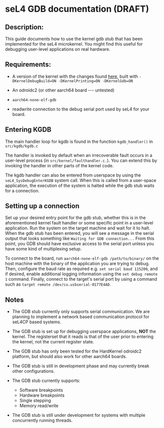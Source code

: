 # seL4 GDB documentation (DRAFT)

## Description:

This guide documents how to use the kernel gdb stub that has been implemented for the seL4 microkernel. You might find this useful for debugging user-level applications on real hardware.

## Requirements:

* A version of the kernel with the changes found [here](https://github.com/alwin-joshy/seL4/tree/gdb_stub), built with `-DKernelDebugBuild=ON -DKernelPrinting=ON -DKernelGdb=ON`

* An odroidc2 (or other aarch64 board --- untested)

* `aarch64-none-elf-gdb`

* readwrite connection to the debug serial port used by seL4 for your board.

## Entering KGDB

The main handler loop for kgdb is found in the function `kgdb_handler()` in `src/kgdb/kgdb.c`

The handler is invoked by default when an irrecoverable fault occurs in a user-level process (in `src/kernel/faulthandler.c.`). You can extend this by invoking the handler in other parts of the kernel code. 

The kgdb handler can also be entered from userspace by using the `seL4_SysDebugEnterKGDB` system call. When this is called from a user-space application, the execution of the system is halted while the gdb stub waits for a connection. 

## Setting up a connection

Set up your desired entry point for the gdb stub, whether this is in the aforementioned kernel fault handler or some specific point in a user-level application. Run the system on the target machine and wait for it to halt. When the gdb stub has been entered, you will see a message in the serial output that looks something like `Waiting for GDB connection...` From this point, you GDB should have exclusive access to the serial port unless you have some kind of multiplexing setup. 

To connect to the board, run `aarch64-none-elf-gdb /path/to/binary/` on the host machine with the binary of the application you are trying to debug. Then, configure the baud rate as required e.g. `set serial baud 115200`, and if desired, enable additional logging information using the `set debug remote 1` command. Finally, connect to the target's serial port by using a command such as `target remote /dev/cu.usbserial-0177E4AD`.

## Notes

* The GDB stub currently only supports serial communication. We are planning to implement a network based communication protocol for seL4CP based systems.

* The GDB stub is set up for debugging userspace applications, **NOT** the kernel. The registerset that it reads is that of the user prior to entering the kernel, not the current register state.

* The GDB stub has only been tested for the HardKernel odroidc2 platform, but should also work for other aarch64 boards.

* The GDB stub is still in development phase and may currently break other configurations.

* The GDB stub currently supports:
	* Software breakpoints
	* Hardware breakpoints
	* Single stepping
	* Memory read/write

* The GDB stub is still under development for systems with multiple concurrently running threads. 

